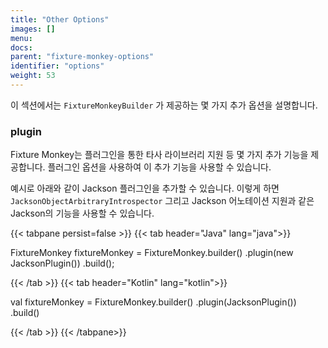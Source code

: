 ```yaml
---
title: "Other Options"
images: []
menu:
docs:
parent: "fixture-monkey-options"
identifier: "options"
weight: 53
---
```


이 섹션에서는 `FixtureMonkeyBuilder` 가 제공하는 몇 가지 추가 옵션을 설명합니다.

### plugin

Fixture Monkey는 플러그인을 통한 타사 라이브러리 지원 등 몇 가지 추가 기능을 제공합니다.
플러그인 옵션을 사용하여 이 추가 기능을 사용할 수 있습니다.

예시로 아래와 같이 Jackson 플러그인을 추가할 수 있습니다.
이렇게 하면 `JacksonObjectArbitraryIntrospector` 그리고 Jackson 어노테이션 지원과 같은 Jackson의 기능을 사용할 수 있습니다.

{{< tabpane persist=false >}}
{{< tab header="Java" lang="java">}}

FixtureMonkey fixtureMonkey = FixtureMonkey.builder()
    .plugin(new JacksonPlugin())
    .build();

{{< /tab >}}
{{< tab header="Kotlin" lang="kotlin">}}

val fixtureMonkey = FixtureMonkey.builder()
    .plugin(JacksonPlugin())
    .build()

{{< /tab >}}
{{< /tabpane>}}
